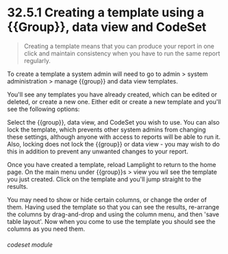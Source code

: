 # 32.5.1 Creating a template using a {{Group}}, data view and CodeSet

> Creating a template means that you can produce your report in one click and maintain consistency when you have to 
> run the same report regularly. 

To create a template a system admin will need to go to admin > system administration > manage {{group}} and data view
templates.

You'll see any templates you have already created, which can be edited or deleted, or create a new one.  Either
edit or create a new template and you'll see the following options:



Select the {{group}}, data view, and CodeSet you wish to use.  You can also lock the template, which prevents other
system admins from changing these settings, although anyone with access to reports will be able to run it.
Also, locking does not lock the {{group}} or data view - you may wish to do this in addition to prevent any
unwanted changes to your report.

Once you have created a template, reload Lamplight to return to the home page.  On  the main menu under 
{{group}}s > view you wil see the template you just created.  Click on the template and you'll jump straight to the results.

You may need to show or hide certain columns, or change the order of them.  Having used the template so that you can
see the results, re-arrange the columns by drag-and-drop and using the column menu, and then 'save table layout'.   Now when
you come to use the template you should see the columns as you need them.

###### codeset module
